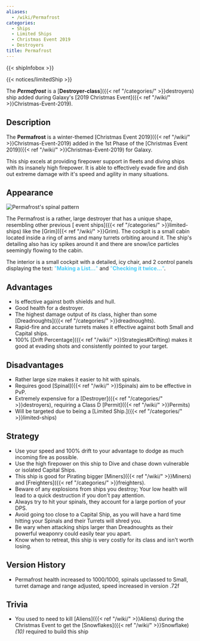 ```yaml
---
aliases:
  - /wiki/Permafrost
categories:
  - Ships
  - Limited Ships
  - Christmas Event 2019
  - Destroyers
title: Permafrost
---
```


{{< shipInfobox >}}

{{< notices/limitedShip >}}

The **_Permafrost_** is a [**Destroyer-class**]({{< ref "/categories/" >}}destroyers) ship added during Galaxy's [2019 Christmas Event]({{< ref "/wiki/" >}}Christmas-Event-2019).

## Description

The **Permafrost** is a winter-themed [Christmas Event 2019]({{< ref "/wiki/" >}}Christmas-Event-2019) added in the 1st Phase of the [Christmas Event 2019]({{< ref "/wiki/" >}}Christmas-Event-2019) for Galaxy.

This ship excels at providing firepower support in fleets and diving ships with its insanely high firepower. It is able to effectively evade fire and dish out extreme damage with it's speed and agility in many situations.

## Appearance

![Permafrost's spinal
pattern](Permafrost_firing.png "Permafrost's spinal pattern")

The Permafrost is a rather, large destroyer that has a unique shape, resembling other previous [ event ships]({{< ref "/categories/" >}}limited-ships) like the [Grim]({{< ref "/wiki/" >}}Grim). The cockpit is a small cabin located inside a ring of arms and many turrets orbiting around it. The ship's detailing also has icy spikes around it and there are snow/ice particles seemingly flowing to the cabin.

The interior is a small cockpit with a detailed, icy chair, and 2 control panels displaying the text: <span style="color:#45caf7">"**Making a List...**"</span> and <span style="color:#45caf7">"**Checking it twice...**"</span>.

## Advantages

- Is effective against both shields and hull.
- Good health for a destroyer.
- The highest damage output of its class, higher than some [Dreadnoughts]({{< ref "/categories/" >}}dreadnoughts).
- Rapid-fire and accurate turrets makes it effective against both Small and Capital ships.
- 100% [Drift Percentage]({{< ref "/wiki/" >}}Strategies#Drifting) makes it good at evading shots and consistently pointed to your target.

## Disadvantages

- Rather large size makes it easier to hit with spinals.
- Requires good [Spinal]({{< ref "/wiki/" >}}Spinals) aim to be effective in PvP.
- Extremely expensive for a [Destroyer]({{< ref "/categories/" >}}destroyers), requiring a Class D [Permit]({{< ref "/wiki/" >}}Permits)
- Will be targeted due to being a [Limited Ship.]({{< ref "/categories/" >}}limited-ships)

## Strategy

- Use your speed and 100% drift to your advantage to dodge as much incoming fire as possible.
- Use the high firepower on this ship to Dive and chase down vulnerable or isolated Capital Ships.
- This ship is good for Pirating bigger [Miners]({{< ref "/wiki/" >}}Miners) and [Freighters]({{< ref "/categories/" >}}freighters).
- Beware of any explosions from ships you destroy; Your low health will lead to a quick destruction if you don't pay attention.
- Always try to hit your spinals, they account for a large portion of your DPS.
- Avoid going too close to a Capital Ship, as you will have a hard time hitting your Spinals and their Turrets will shred you.
- Be wary when attacking ships larger than Dreadnoughts as their powerful weaponry could easily tear you apart.
- Know when to retreat, this ship is very costly for its class and isn't worth losing.

## Version History

- Permafrost health increased to 1000/1000, spinals upclassed to Small, turret damage and range adjusted, speed increased in version .72f

## Trivia

- You used to need to kill [Aliens]({{< ref "/wiki/" >}}Aliens) during the Christmas Event to get the [Snowflakes]({{< ref "/wiki/" >}}Snowflake) _(10)_ required to build this ship
